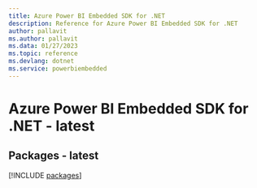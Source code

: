 ```yaml
---
title: Azure Power BI Embedded SDK for .NET
description: Reference for Azure Power BI Embedded SDK for .NET
author: pallavit
ms.author: pallavit
ms.data: 01/27/2023
ms.topic: reference
ms.devlang: dotnet
ms.service: powerbiembedded
---
```

# Azure Power BI Embedded SDK for .NET - latest
## Packages - latest
[!INCLUDE [packages](power-bi-embedded-index.md)]